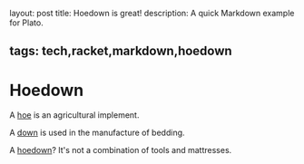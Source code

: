 layout: post
title: Hoedown is great!
description: A quick Markdown example for Plato.

tags: tech,racket,markdown,hoedown
---

# Hoedown

A [hoe](https://en.wikipedia.org/wiki/Hoe_(tool)) is an agricultural implement.

A [down](https://en.wikipedia.org/wiki/Down_feather) is used in the manufacture of bedding.

A [hoedown](https://github.com/hoedown/hoedown)? It's not a combination of tools and mattresses.
